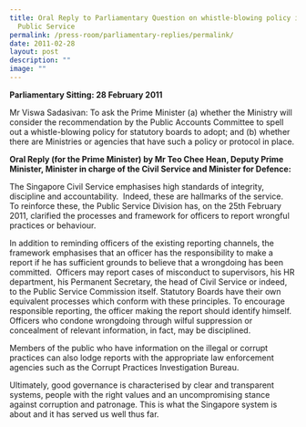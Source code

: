 ```yaml
---
title: Oral Reply to Parliamentary Question on whistle‑blowing policy in the
  Public Service
permalink: /press-room/parliamentary-replies/permalink/
date: 2011-02-28
layout: post
description: ""
image: ""
---
```

**Parliamentary Sitting: 28 February 2011**

Mr Viswa Sadasivan: To ask the Prime Minister (a) whether the Ministry will consider the recommendation by the Public Accounts Committee to spell out a whistle-blowing policy for statutory boards to adopt; and (b) whether there are Ministries or agencies that have such a policy or protocol in place.

**Oral Reply (for the Prime Minister) by Mr Teo Chee Hean, Deputy Prime Minister, Minister in charge of the Civil Service and Minister for Defence:**

The Singapore Civil Service emphasises high standards of integrity, discipline and accountability.  Indeed, these are hallmarks of the service.  To reinforce these, the Public Service Division has, on the 25th February 2011, clarified the processes and framework for officers to report wrongful practices or behaviour. 

In addition to reminding officers of the existing reporting channels, the framework emphasises that an officer has the responsibility to make a report if he has sufficient grounds to believe that a wrongdoing has been committed.  Officers may report cases of misconduct to supervisors, his HR department, his Permanent Secretary, the head of Civil Service or indeed, to the Public Service Commission itself. Statutory Boards have their own equivalent processes which conform with these principles. To encourage responsible reporting, the officer making the report should identify himself.  Officers who condone wrongdoing through wilful suppression or concealment of relevant information, in fact, may be disciplined. 

Members of the public who have information on the illegal or corrupt practices can also lodge reports with the appropriate law enforcement agencies such as the Corrupt Practices Investigation Bureau.

Ultimately, good governance is characterised by clear and transparent systems, people with the right values and an uncompromising stance against corruption and patronage. This is what the Singapore system is about and it has served us well thus far.